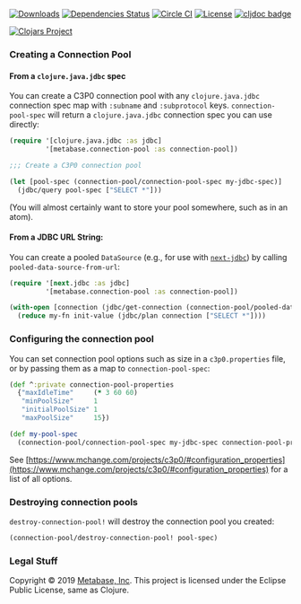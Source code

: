 [![Downloads](https://versions.deps.co/metabase/connection-pool/downloads.svg)](https://versions.deps.co/metabase/connection-pool)
[![Dependencies Status](https://versions.deps.co/metabase/connection-pool/status.svg)](https://versions.deps.co/metabase/connection-pool)
[![Circle CI](https://circleci.com/gh/metabase/connection-pool.svg?style=svg)](https://circleci.com/gh/metabase/connection-pool)
[![License](https://img.shields.io/badge/license-Eclipse%20Public%20License-blue.svg)](https://raw.githubusercontent.com/metabase/connection-pool/master/LICENSE)
[![cljdoc badge](https://cljdoc.org/badge/metabase/connection-pool)](https://cljdoc.org/d/metabase/connection-pool/CURRENT)

[![Clojars Project](https://clojars.org/metabase/connection-pool/latest-version.svg)](http://clojars.org/metabase/connection-pool)

### Creating a Connection Pool

#### From a `clojure.java.jdbc` spec

You can create a C3P0 connection pool with any `clojure.java.jdbc` connection spec map with `:subname` and
`:subprotocol` keys. `connection-pool-spec` will return a `clojure.java.jdbc` connection spec you can use directly:

```clj
(require '[clojure.java.jdbc :as jdbc]
         '[metabase.connection-pool :as connection-pool])

;;; Create a C3P0 connection pool

(let [pool-spec (connection-pool/connection-pool-spec my-jdbc-spec)]
  (jdbc/query pool-spec ["SELECT *"]))
  ```

(You will almost certainly want to store your pool somewhere, such as in an atom).

#### From a JDBC URL String:

You can create a pooled `DataSource` (e.g., for use with [`next-jdbc`](https://github.com/seancorfield/next-jdbc)) by calling `pooled-data-source-from-url`:

```clj
(require '[next.jdbc :as jdbc]
         '[metabase.connection-pool :as connection-pool])

(with-open [connection (jdbc/get-connection (connection-pool/pooled-data-source-from-url "jdbc:postgresql:cam@localhost:3000/my_db"))]
  (reduce my-fn init-value (jdbc/plan connection ["SELECT *"])))
```

### Configuring the connection pool

You can set connection pool options such as size in a `c3p0.properties` file, or by passing them as a map to `connection-pool-spec`:

```clj
(def ^:private connection-pool-properties
  {"maxIdleTime"     (* 3 60 60)
   "minPoolSize"     1
   "initialPoolSize" 1
   "maxPoolSize"     15})

(def my-pool-spec
  (connection-pool/connection-pool-spec my-jdbc-spec connection-pool-properties))
```

See [https://www.mchange.com/projects/c3p0/#configuration_properties](https://www.mchange.com/projects/c3p0/#configuration_properties) for a list of all options.

### Destroying connection pools

`destroy-connection-pool!` will destroy the connection pool you created:

```clj
(connection-pool/destroy-connection-pool! pool-spec)
```

### Legal Stuff

Copyright © 2019 [Metabase, Inc](https://metabase.com/). This project is licensed under the Eclipse Public License, same as Clojure.
